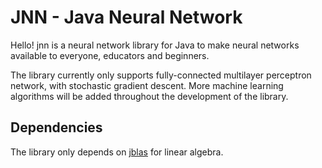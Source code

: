 # JNN - Java Neural Network

Hello! jnn is a neural network library for Java to make neural networks available to everyone, educators and beginners.

The library currently only supports fully-connected multilayer perceptron network, with stochastic gradient descent. More machine learning algorithms will be added throughout the development of the library.

## Dependencies
The library only depends on [jblas](http://jblas.org) for linear algebra.